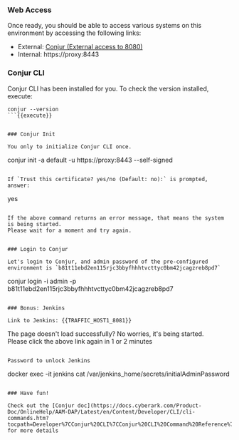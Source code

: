 
### Web Access

Once ready, you should be able to access various systems on this environment by accessing the following links:

- External: [Conjur (External access to 8080)]({{TRAFFIC_HOST1_8080}})
- Internal: https://proxy:8443

### Conjur CLI

Conjur CLI has been installed for you.
To check the version installed, execute:
```
conjur --version
```{{execute}}


### Conjur Init

You only to initialize Conjur CLI once.

```
conjur init  -a default -u https://proxy:8443 --self-signed
```{{execute}}

If `Trust this certificate? yes/no (Default: no):` is prompted, answer:
 ```
 yes
 ```{{execute}}

If the above command returns an error message, that means the system is being started.
Please wait for a moment and try again.


### Login to Conjur

Let's login to Conjur, and admin password of the pre-configured environment is `b81t11ebd2en115rjc3bbyfhhhtvcttyc0bm42jcagzreb8pd7`
```
conjur login -i admin -p b81t11ebd2en115rjc3bbyfhhhtvcttyc0bm42jcagzreb8pd7
```{{execute}}

### Bonus: Jenkins

Link to Jenkins: {{TRAFFIC_HOST1_8081}}

```
The page doesn't load successfully? 
No worries, it's being started.  
Please click the above link again in 1 or 2 minutes
```

Password to unlock Jenkins
```
docker exec -it jenkins cat /var/jenkins_home/secrets/initialAdminPassword
```{{execute}}

### Have fun!

Check out the [Conjur doc](https://docs.cyberark.com/Product-Doc/OnlineHelp/AAM-DAP/Latest/en/Content/Developer/CLI/cli-commands.htm?tocpath=Developer%7CConjur%20CLI%7CConjur%20CLI%20Command%20Reference%7C_____0) for more details
